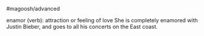 #magoosh/advanced

enamor (verb): attraction or feeling of love 
She is completely enamored with Justin Bieber, and goes to all his concerts on the East coast. 
